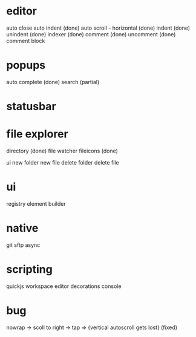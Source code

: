 # editor
auto close
auto indent (done)
auto scroll - horizontal (done)
indent (done)
unindent (done)
indexer (done)
comment (done)
uncomment (done)
comment block

# popups
auto complete (done)
search (partial)

# statusbar

# file explorer
directory (done)
file watcher
fileicons (done)

ui
new folder
new file
delete folder
delete file

# ui
registry
element
builder

# native
git
sftp
async

# scripting
quickjs
workspace
editor
decorations
console

# bug

nowrap -> scoll to right -> tap => {vertical autoscroll gets lost} (fixed)

